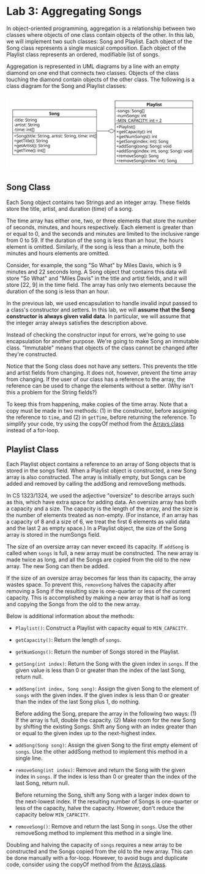 # Lab 3: Aggregating Songs

In object-oriented programming, aggregation is a relationship between two classes where objects of one class contain objects of the other.
In this lab, we will implement two such classes: Song and Playlist.
Each object of the Song class represents a single musical composition.
Each object of the Playlist class represents an ordered, modifiable list of songs.

Aggregation is represented in UML diagrams by a line with an empty diamond on
one end that connects two classes.
Objects of the class touching the diamond contain objects of the other class.
The following is a class diagram for the Song and Playlist classes:

![UML](./uml.svg)

## Song Class

Each Song object contains two Strings and an integer array.
These fields store the title, artist, and duration (time) of a song.

The time array has either one, two, or three elements that store the number of seconds, minutes, and hours respectively.
Each element is greater than or equal to 0, and the seconds and minutes are limited to the inclusive range from 0 to 59.
If the duration of the song is less than an hour, the hours element is omitted.
Similarly, if the song is less than a minute, both the minutes and hours elements are omitted.

Consider, for example, the song "So What" by Miles Davis, which is 9 minutes and 22 seconds long.
A Song object that contains this data will store "So What" and "Miles Davis" in the title and artist fields, and it will store [22, 9] in the time field.
The array has only two elements because the duration of the song is less than an hour.

In the previous lab, we used encapsulation to handle invalid input passed to a class's constructor and setters.
In this lab, we will **assume that the Song constructor is always given valid data**.
In particular, we will assume that the integer array always satisfies the description above.

Instead of checking the constructor input for errors, we're going to use encapsulation for another purpose.
We're going to make Song an immutable class.
"Immutable" means that objects of the class cannot be changed after they're constructed.

Notice that the Song class does not have any setters.
This prevents the title and artist fields from changing.
It does not, however, prevent the time array from changing.
If the user of our class has a reference to the array, the reference can be used to change the elements without a setter.
(Why isn't this a problem for the String fields?)

To keep this from happening, make copies of the time array.
Note that a copy must be made in two methods: (1) in the constructor, before assigning the reference to `time`, and (2) in `getTime`, before returning the reference.
To simplify your code, try using the copyOf method from the [Arrays class](https://docs.oracle.com/en/java/javase/11/docs/api/java.base/java/util/Arrays.html) instead of a for-loop.

## Playlist Class

Each Playlist object contains a reference to an array of Song objects that is stored in the songs field.
When a Playlist object is constructed, a new Song array is also constructed.
The array is initially empty, but Songs can be added and removed by calling the addSong and removeSong methods.

In CS 1323/1324, we used the adjective "oversize" to describe arrays such as this, which have extra space for adding data.
An oversize array has both a capacity and a size.
The capacity is the length of the array, and the size is the number of elements treated as non-empty.
(For instance, if an array has a capacity of 8 and a size of 6, we treat the first 6 elements as valid data and the last 2 as empty space.)
In a Playlist object, the size of the Song array is stored in the numSongs field.

The size of an oversize array can never exceed its capacity.
If `addSong` is called when `songs` is full, a new array must be constructed.
The new array is made twice as long, and all the Songs are
copied from the old to the new array.
The new Song can then be added.

If the size of an oversize array becomes far less than its capacity, the array wastes space.
To prevent this, `removeSong` halves the capacity after removing a Song if the resulting size is one-quarter or less of the current capacity.
This is accomplished by making a new array that is half as long and copying the Songs from the old to the new array.

Below is additional information about the methods:

* `Playlist()`: Construct a Playlist with capacity equal to `MIN_CAPACITY`.

* `getCapacity()`: Return the length of `songs`.

* `getNumSongs()`: Return the number of Songs stored in the Playlist.

* `getSong(int index)`: Return the Song with the given index in `songs`.
If the given value is less than 0 or greater than the index of the last Song, return null.

* `addSong(int index, Song song)`: Assign the given Song to the element of `songs` with the given index.
If the given index is less than 0 or greater than the index of the last Song plus 1, do nothing.

  Before adding the Song, prepare the array in the following two ways:
  (1) If the array is full, double the capacity.
  (2) Make room for the new Song by shifting the existing Songs.
  Shift any Song with an index greater than or equal to the given index up to the next-highest index.

* `addSong(Song song)`: Assign the given Song to the first empty element of `songs`.
Use the other addSong method to implement this method in a single line.

* `removeSong(int index)`: Remove and return the Song with the given index in `songs`.
If the index is less than 0 or greater than the index of the last Song, return null.

  Before returning the Song, shift any Song with a larger index down to the next-lowest index.
  If the resulting number of Songs is one-quarter or less of the capacity, halve the capacity.
  However, don't reduce the capacity below `MIN_CAPACITY`.

* `removeSong()`: Remove and return the last Song in `songs`.
Use the other removeSong method to implement this method in a single line.

Doubling and halving the capacity of `songs` requires a new array to be constructed and the Songs copied from the old to the new array.
This can be done manually with a for-loop.
However, to avoid bugs and duplicate code, consider using the copyOf method from the [Arrays class](https://docs.oracle.com/en/java/javase/11/docs/api/java.base/java/util/Arrays.html).
